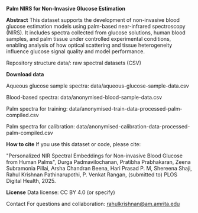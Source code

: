 __Palm NIRS for Non‑Invasive Glucose Estimation__

**Abstract**
This dataset supports the development of non-invasive blood glucose estimation models using palm-based near-infrared spectroscopy (NIRS). It includes spectra collected from glucose solutions, human blood samples, and palm tissue under controlled experimental conditions, enabling analysis of how optical scattering and tissue heterogeneity influence glucose signal quality and model performance.

Repository structure
data/: raw spectral datasets (CSV)


**Download data**

Aqueous glucose sample spectra: data/aqueous-glucose-sample-data.csv

Blood-based spectra: data/anonymised-blood-sample-data.csv

Palm spectra for training: data/anonymised-train-data-processed-palm-compiled.csv

Palm spectra for calibration: data/anonymised-calibration-data-processed-palm-compiled.csv


**How to cite**
If you use this dataset or code, please cite:

"Personalized NIR Spectral Embeddings for Non-invasive Blood Glucose from Human Palms", Durga Padmavilochanan, Pratibha Prabhakaran, Zeena Subramonia Pillai, Arsha
Chandran Beena, Hari Prasad P. M, Shereena Shaji, Rahul Krishnan Pathinarupothi, P. Venkat Rangan, (submitted to) PLOS Digital Health, 2025.

**License**
Data license: CC BY 4.0 (or specify)

Contact
For questions and collaboration: rahulkrishnan@am.amrita.edu
